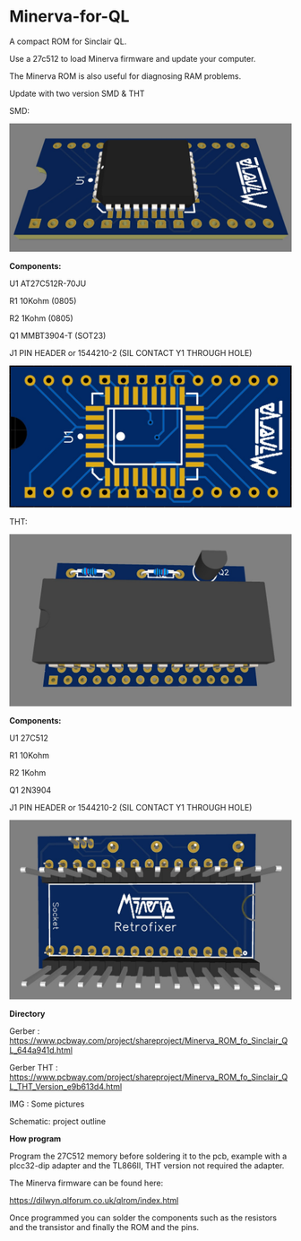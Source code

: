 # Minerva-for-QL

A compact ROM for Sinclair QL.

Use a 27c512 to load Minerva firmware and update your computer.

The Minerva ROM is also useful for diagnosing RAM problems.

Update with two version SMD & THT

SMD:

![alt text](https://github.com/zeus074/Minerva-for-QL/blob/main/Images/minerva.jpg)

**Components:**

U1		AT27C512R-70JU

R1		10Kohm (0805)

R2		1Kohm (0805)

Q1		MMBT3904-T  (SOT23)

J1		PIN HEADER or 1544210-2 (SIL CONTACT Y1 THROUGH HOLE)

![alt text](https://github.com/zeus074/Minerva-for-QL/blob/main/Images/minerva_top.jpg)

THT:

![alt text](https://github.com/zeus074/Minerva-for-QL/blob/main/Images/Minerva_THT.jpg)

**Components:**

U1		27C512

R1		10Kohm

R2		1Kohm 

Q1		2N3904

J1		PIN HEADER or 1544210-2 (SIL CONTACT Y1 THROUGH HOLE)

![alt text](https://github.com/zeus074/Minerva-for-QL/blob/main/Images/Minerva_THT_Bottom.jpg)

**Directory**

Gerber : https://www.pcbway.com/project/shareproject/Minerva_ROM_fo_Sinclair_QL_644a941d.html

Gerber THT : https://www.pcbway.com/project/shareproject/Minerva_ROM_fo_Sinclair_QL_THT_Version_e9b613d4.html

IMG : Some pictures

Schematic: project outline

**How program**

Program the 27C512 memory before soldering it to the pcb, example with a plcc32-dip adapter and the TL866II, THT version not required the adapter.

The Minerva firmware can be found here:

https://dilwyn.qlforum.co.uk/qlrom/index.html

Once programmed you can solder the components such as the resistors and the transistor and finally the ROM and the pins.
